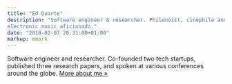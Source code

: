 ```yaml
---
title: "Ed Duarte"
description: "Software engineer & researcher. Philonoist, cinephile and
electronic music aficionado."
date: "2018-02-07 20:31:00+01:00"
markup: mmark
---
```


Software engineer and researcher. Co-founded two tech startups, published three
research papers, and spoken at various conferences around the globe. [More about
me »](/about-me)
